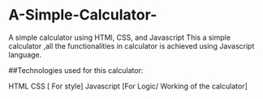 # A-Simple-Calculator-
A simple calculator using HTMl, CSS, and Javascript 
This a simple calculator ,all the functionalities in calculator is achieved using Javascript language.

##Technologies used for this calculator:

HTML
CSS [ For style]
Javascript [For Logic/ Working of the calculator]

